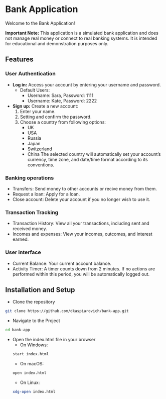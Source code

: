 # Bank Application

Welcome to the Bank Application!

**Important Note:** This application is a simulated bank application and does not manage real money or connect to real banking systems. It is intended for educational and demonstration purposes only.

## Features

### User Authentication

- **Log in:** Access your account by entering your username and password.
  - Default Users:
    - Username: Sara, Password: 1111
    - Username: Kate, Password: 2222
- **Sign up:** Create a new account:
  1. Enter your name.
  2. Setting and confirm the password.
  3. Сhoose a country from following options:
     - UK
     - USA
     - Russia
     - Japan
     - Switzerland
     - China
The selected country will automatically set your account’s currency, time zone, and date/time format according to its conventions.


### Banking operations
- Transfers: Send money to other accounts or recive money from them.
- Request a loan: Apply for a loan.
- Close account: Delete your account if you no longer wish to use it.

### Transaction Tracking
- Transaction History: View all your transactions, including sent and received money.
- Incomes and expenses: View your incomes, outcomes, and interest earned.

### User interface
- Current Balance: Your current account balance.
- Activity Timer: A timer counts down from 2 minutes. If no actions are performed within this period, you will be automatically logged out.

## Installation and Setup

- Clone the repository
```bash
git clone https://github.com/dkaspiarovich/bank-app.git
```

- Navigate to the Project
```bash
cd bank-app
```

- Open the index.html file in your browser
  - On Windows:
  ```bash
  start index.html
  ```
  - On macOS:
  ```bash
  open index.html
  ```
  - On Linux:
  ```bash
  xdg-open index.html
  ```


